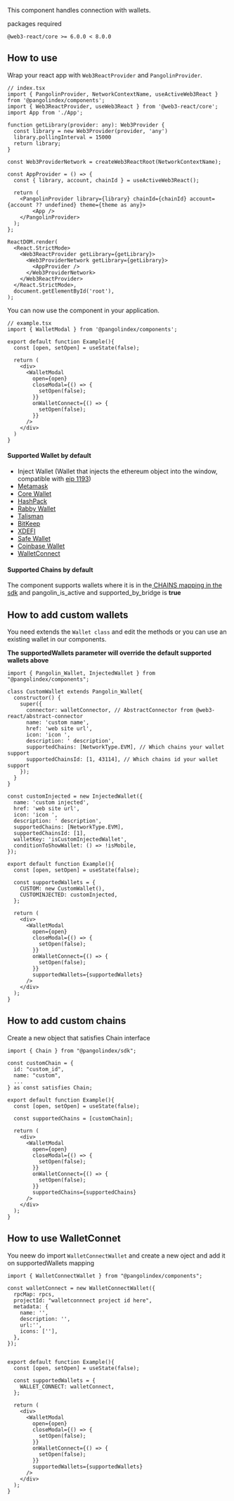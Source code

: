This component handles connection with wallets.

packages required
```
@web3-react/core >= 6.0.0 < 8.0.0
```

## How to use

Wrap your react app with `Web3ReactProvider` and `PangolinProvider`.

```tsx
// index.tsx
import { PangolinProvider, NetworkContextName, useActiveWeb3React } from '@pangolindex/components';
import { Web3ReactProvider, useWeb3React } from '@web3-react/core';
import App from './App';

function getLibrary(provider: any): Web3Provider {
  const library = new Web3Provider(provider, 'any')
  library.pollingInterval = 15000
  return library;
}

const Web3ProviderNetwork = createWeb3ReactRoot(NetworkContextName);

const AppProvider = () => {
  const { library, account, chainId } = useActiveWeb3React();

  return (
    <PangolinProvider library={library} chainId={chainId} account={account ?? undefined} theme={theme as any}>
        <App />
    </PangolinProvider>
  );
};

ReactDOM.render(
  <React.StrictMode>
    <Web3ReactProvider getLibrary={getLibrary}>
      <Web3ProviderNetwork getLibrary={getLibrary}>
        <AppProvider />
      </Web3ProviderNetwork>
    </Web3ReactProvider>
  </React.StrictMode>,
  document.getElementById('root'),
);
```

You can now use the component in your application.

```tsx
// example.tsx
import { WalletModal } from '@pangolindex/components';

export default function Example(){
  const [open, setOpen] = useState(false);

  return (
    <div>
      <WalletModal
        open={open}
        closeModal={() => {
          setOpen(false);
        }}
        onWalletConnect={() => {
          setOpen(false);
        }}
      />
    </div>
  ) 
}
```

#### Supported Wallet by default

- Inject Wallet (Wallet that injects the ethereum object into the window, compatible with [eip 1193](https://eips.ethereum.org/EIPS/eip-1193))
- [Metamask](https://metamask.io/)
- [Core Wallet](https://core.app/)
- [HashPack](https://www.hashpack.app/)
- [Rabby Wallet](https://rabby.io/)
- [Talisman](https://www.talisman.xyz/)
- [BitKeep](https://bitkeep.com/)
- [XDEFI](https://www.xdefi.io/)
- [Safe Wallet](https://safe.global/)
- [Coinbase Wallet](https://www.coinbase.com/wallet)
- [WalletConnect](https://walletconnect.com/)

#### Supported Chains by default

The component supports wallets where it is in the[ CHAINS mapping in the sdk](https://github.com/pangolindex/sdk/blob/b4207d1cc32feb2caa9f6a48f466cf88bb57a219/src/chains.ts#LL2057C2-L2057C2) and pangolin_is_active and supported_by_bridge is **true**


## How to add custom wallets

You need extends the ```Wallet class``` and edit the methods or you can use an existing wallet in our components.

**The supportedWallets parameter will override the default supported wallets above**

```tsx
import { Pangolin_Wallet, InjectedWallet } from "@pangolindex/components";

class CustomWallet extends Pangolin_Wallet{
  constructor() {
    super({
      connector: walletConnector, // AbstractConnector from @web3-react/abstract-connector
      name: 'custom name',
      href: 'web site url',
      icon: 'icon ',
      description: ' description',
      supportedChains: [NetworkType.EVM], // Which chains your wallet support
      supportedChainsId: [1, 43114], // Which chains id your wallet support
    });
  }
}

const customInjected = new InjectedWallet({
  name: 'custom injected',
  href: 'web site url',
  icon: 'icon ',
  description: ' description',
  supportedChains: [NetworkType.EVM],
  supportedChainsId: [1],
  walletKey: 'isCustomInjectedWallet',
  conditionToShowWallet: () => !isMobile,
});

export default function Example(){
  const [open, setOpen] = useState(false);

  const supportedWallets = {
    CUSTOM: new CustomWallet(),
    CUSTOMINJECTED: customInjected,
  };

  return (
    <div>
      <WalletModal
        open={open}
        closeModal={() => {
          setOpen(false);
        }}
        onWalletConnect={() => {
          setOpen(false);
        }}
        supportedWallets={supportedWallets}
      />
    </div>
  );
}
```

## How to add custom chains

Create a new object that satisfies Chain interface

```tsx
import { Chain } from "@pangolindex/sdk";

const customChain = {
  id: "custom_id",
  name: "custom",
  ...
} as const satisfies Chain;

export default function Example(){
  const [open, setOpen] = useState(false);

  const supportedChains = [customChain];

  return (
    <div>
      <WalletModal
        open={open}
        closeModal={() => {
          setOpen(false);
        }}
        onWalletConnect={() => {
          setOpen(false);
        }}
        supportedChains={supportedChains}
      />
    </div>
  );
}
```

## How to use WalletConnet

You neew do import `WalletConnectWallet` and create a new oject and add it on supportedWallets mapping 

```tsx
import { WalletConnectWallet } from "@pangolindex/components";

const walletConnect = new WalletConnectWallet({
  rpcMap: rpcs,
  projectId: "walletconnnect project id here",
  metadata: {
    name: '',
    description: '',
    url:'',
    icons: [''],
  },
});


export default function Example(){
  const [open, setOpen] = useState(false);

  const supportedWallets = {
    WALLET_CONNECT: walletConnect,
  };

  return (
    <div>
      <WalletModal
        open={open}
        closeModal={() => {
          setOpen(false);
        }}
        onWalletConnect={() => {
          setOpen(false);
        }}
        supportedWallets={supportedWallets}
      />
    </div>
  );
}
```